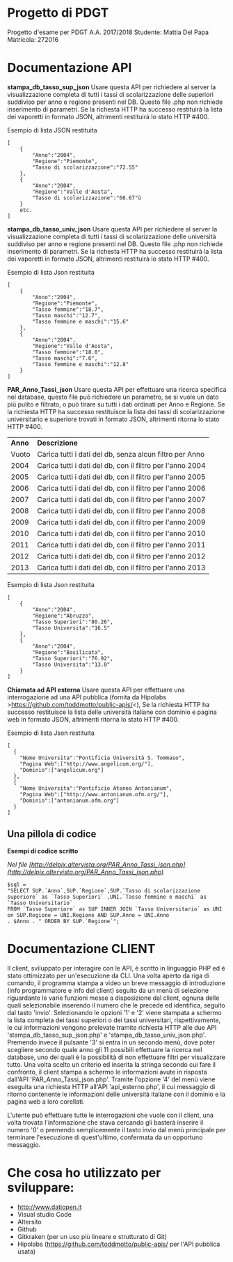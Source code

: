 # Progetto di PDGT
Progetto d'esame per PDGT A.A. 2017/2018
Studente:   Mattia Del Papa
Matricola:  272016

# Documentazione API

**stampa_db_tasso_sup_json** 
Usare questa API per richiedere al server la visualizzazione completa di tutti i tassi di scolarizzazione delle superiori suddiviso per anno e regione presenti nel DB.
Questo file .php non richiede inserimento di parametri. Se la richesta HTTP ha successo restituirà la lista dei vaporetti in formato JSON, altrimenti restituirà lo stato HTTP #400.

Esempio di lista JSON restituita
```
[
    {
        "Anno":"2004",
        "Regione":"Piemonte",
        "Tasso di scolarizzazione":"72.55"
    },
    {
        "Anno":"2004",
        "Regione":"Valle d'Aosta",
        "Tasso di scolarizzazione":"66.67"ù
    }
    etc.
]
```

**stampa_db_tasso_univ_json**
Usare questa API per richiedere al server la visualizzazione completa di tutti i tassi di scolarizzazione delle università suddiviso per anno e regione presenti nel DB.
Questo file .php non richiede inserimento di parametri. Se la richesta HTTP ha successo restituirà la lista dei vaporetti in formato JSON, altrimenti restituirà lo stato HTTP #400.

Esempio di lista Json restituita
```
[
    {
        "Anno":"2004",
        "Regione":"Piemonte",
        "Tasso femmine":"18.7",
        "Tasso maschi":"12.7",
        "Tasso femmine e maschi":"15.6"
    },
    {
        "Anno":"2004",
        "Regione":"Valle d'Aosta",
        "Tasso femmine":"18.0",
        "Tasso maschi":"7.6",
        "Tasso femmine e maschi":"12.8"
    }
]
```

**PAR_Anno_Tassi_json**
Usare questa API per effettuare una ricerca specifica nel database, questo file può richiedere un parametro, se si vuole un dato più pulito e filtrato, o può tirare su tutti i dati ordinati per Anno e Regione. Se la richiesta HTTP ha successo restituisce la lista dei tassi di scolarizzazione universitario e superiore trovati in formato JSON, altrimenti ritorna lo stato HTTP #400.

<table>
  <tr>
    <td><b>Anno</b></td>
    <td><b>Descrizione</b></td>
  </tr>
  <tr>
    <td>Vuoto</td>
    <td>Carica tutti i dati del db, senza alcun filtro per Anno</td>
  </tr>
  <tr>
    <td>2004</td>
    <td>Carica tutti i dati del db, con il filtro per l'anno 2004</td>
  </tr>
  <tr>
    <td>2005</td>
    <td>Carica tutti i dati del db, con il filtro per l'anno 2005</td>
  </tr>
  <tr>
    <td>2006</td>
    <td>Carica tutti i dati del db, con il filtro per l'anno 2006</td>
  </tr>
  <tr>
    <td>2007</td>
    <td>Carica tutti i dati del db, con il filtro per l'anno 2007</td>
  </tr>
  <tr>
    <td>2008</td>
    <td>Carica tutti i dati del db, con il filtro per l'anno 2008</td>
  </tr>
  <tr>
    <td>2009</td>
    <td>Carica tutti i dati del db, con il filtro per l'anno 2009</td>
  </tr>
  <tr>
    <td>2010</td>
    <td>Carica tutti i dati del db, con il filtro per l'anno 2010</td>
  </tr>
  <tr>
    <td>2011</td>
    <td>Carica tutti i dati del db, con il filtro per l'anno 2011</td>
  </tr>
  <tr>
    <td>2012</td>
    <td>Carica tutti i dati del db, con il filtro per l'anno 2012</td>
  </tr>
  <tr>
    <td>2013</td>
    <td>Carica tutti i dati del db, con il filtro per l'anno 2013</td>
  </tr>
</table>


Esempio di lista Json restituita
```
[
    {
        "Anno":"2004",
        "Regione":"Abruzzo",
        "Tasso Superiori":"80.26",
        "Tasso Universita":"16.5"
    },
    {
        "Anno":"2004",
        "Regione":"Basilicata",
        "Tasso Superiori":"76.92",
        "Tasso Universita":"13.0"
    }
]
```

**Chiamata ad API esterna**
Usare questa API per effettuare una interrogazione ad una API pubblica (fornita da Hipolabs >https://github.com/toddmotto/public-apis/<), Se la richiesta HTTP ha successo restituisce la lista delle università italiane con dominio e pagina web in formato JSON, altrimenti ritorna lo stato HTTP #400.

Esempio di lista Json restituita
```
[
  {
    "Nome Universita":"Pontificia Università S. Tommaso",
    "Pagina Web":["http://www.angelicum.org/"],
    "Dominio":["angelicum.org"]
  },
  {
    "Nome Universita":"Pontificio Ateneo Antonianum",
    "Pagina Web":["http://www.antonianum.ofm.org/"],
    "Dominio":["antonianum.ofm.org"]
  }
]

```


## Una pillola di codice

**Esempi di codice scritto**

*Nel file [http://delpix.altervista.org/PAR_Anno_Tassi_json.php](http://delpix.altervista.org/PAR_Anno_Tassi_json.php)*
```
$sql = 
"SELECT SUP.`Anno`,SUP.`Regione`,SUP.`Tasso di scolarizzazione superiore` as `Tasso Superiori` ,UNI.`Tasso femmine e maschi` as `Tasso Universitario` 
FROM `Tasso Superiore` as SUP INNER JOIN `Tasso Universitario` as UNI on SUP.Regione = UNI.Regione AND SUP.Anno = UNI.Anno 
. $Anno . " ORDER BY SUP.`Regione`";
```

# Documentazione CLIENT

Il client, sviluppato per interagire con le API, è scritto in linguaggio PHP ed è stato ottimizzato per un'esecuzione da CLI. 
Una volta aperto da riga di comando, il programma stampa a video un breve messaggio di introduzione (info programmatore e info del client) seguito da un menù di selezione riguardante le varie funzioni messe a disposizione dal client, ognuna delle quali selezionabile inserendo il numero che le precede ed identifica, seguito dal tasto 'invio'. Selezionando le opzioni '1' e '2' viene stampata a schermo la lista completa dei tassi superiori o dei tassi universitari, rispettivamente, le cui informazioni vengono prelevate tramite richiesta HTTP alle due API 'stampa_db_tasso_sup_json.php' e 'stampa_db_tasso_univ_json.php'. Premendo invece il pulsante '3' si entra in un secondo menù, dove poter scegliere secondo quale anno gli 11 possibili effettuare la ricerca nel database, uno dei quali è la possibilità di non effettuare filtri per visualizzare tutto. Una volta scelto un criterio ed inserita la stringa secondo cui fare il confronto, il client stampa a schermo le informazioni avute in risposta dall'API 'PAR_Anno_Tassi_json.php'. Tramite l'opzione '4' del menù viene eseguita una richiesta HTTP all'API 'api_esterno.php', il cui messaggio di ritorno contenente le informazioni delle università italiane con il dominio e la pagina web a loro corellati.

L'utente può effettuare tutte le interrogazioni che vuole con il client, una volta trovata l'informazione che stava cercando gli basterà inserire 
il numero '0' o premendo semplicemente il tasto invio dal menù principale per terminare l'esecuzione di quest'ultimo, confermata da un opportuno messaggio.

# Che cosa ho utilizzato per sviluppare:
- http://www.datiopen.it 
- Visual studio Code
- Altersito
- Github
- Gitkraken (per un uso più lineare e strutturato di Git)
- Hipolabs (https://github.com/toddmotto/public-apis/ per l'API pubblica usata)
